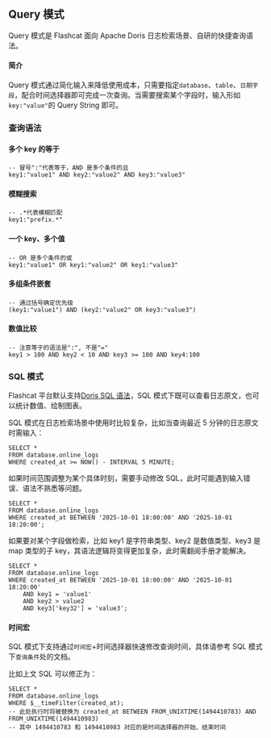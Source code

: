 ## Query 模式

Query 模式是 Flashcat 面向 Apache Doris 日志检索场景、自研的快捷查询语法。

#### 简介

Query 模式通过简化输入来降低使用成本，只需要指定`database`、`table`、`日期字段`，配合时间选择器即可完成一次查询。当需要搜索某个字段时，输入形如`key:"value"`的 Query String 即可。

### 查询语法

#### 多个 key 的等于

```
-- 冒号":"代表等于，AND 是多个条件的且
key1:"value1" AND key2:"value2" AND key3:"value3"
```

#### 模糊搜索

```
-- .*代表模糊匹配
key1:"prefix.*"
```

#### 一个 key、多个值

```
-- OR 是多个条件的或
key1:"value1" OR key1:"value2" OR key1:"value3"
```

#### 多组条件嵌套

```
-- 通过括号确定优先级
(key1:"value1") AND (key2:"value2" OR key3:"value3")
```

#### 数值比较

```
-- 注意等于的语法是":", 不是"="
key1 > 100 AND key2 < 10 AND key3 >= 100 AND key4:100
```

### SQL 模式

Flashcat 平台默认支持[Doris SQL 语法](https://doris.apache.org/zh-CN/docs/3.0/sql-manual/basic-element/sql-data-types/data-type-overview)，SQL 模式下既可以查看日志原文，也可以统计数值、绘制图表。

SQL 模式在日志检索场景中使用时比较复杂，比如当查询最近 5 分钟的日志原文时需输入：

```
SELECT *
FROM database.online_logs
WHERE created_at >= NOW() - INTERVAL 5 MINUTE;
```

如果时间范围调整为某个具体时刻，需要手动修改 SQL，此时可能遇到输入错误、语法不熟悉等问题。

```
SELECT *
FROM database.online_logs
WHERE created_at BETWEEN '2025-10-01 18:00:00' AND '2025-10-01 18:20:00';
```

如果要对某个字段做检索，比如 key1 是字符串类型、key2 是数值类型、key3 是 map 类型的子 key，其语法逻辑将变得更加复杂，此时需翻阅手册才能解决。

```
SELECT *
FROM database.online_logs
WHERE created_at BETWEEN '2025-10-01 18:00:00' AND '2025-10-01 18:20:00'
	AND key1 = 'value1'
	AND key2 > value2
	AND key3['key32'] = 'value3';
```

#### 时间宏

SQL 模式下支持通过`时间宏`+时间选择器快速修改查询时间，具体请参考 SQL 模式下`查询条件`处的文档。

比如上文 SQL 可以修正为：

```
SELECT *
FROM database.online_logs
WHERE $__timeFilter(created_at);
-- 此处执行时将被替换为 created_at BETWEEN FROM_UNIXTIME(1494410783) AND FROM_UNIXTIME(1494410983)
-- 其中 1494410783 和 1494410983 对应的是时间选择器的开始、结束时间
```
